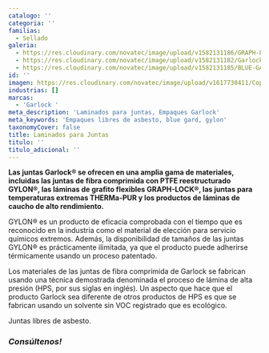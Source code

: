 ```yaml
---
catalogo: ''
categoria: ''
familias:
  - Sellado
galeria:
  - https://res.cloudinary.com/novatec/image/upload/v1582131186/GRAPH-LOCKgroup_tblkcz.png
  - https://res.cloudinary.com/novatec/image/upload/v1582131182/Garlock_700_mb1qri.jpg
  - https://res.cloudinary.com/novatec/image/upload/v1582131185/BLUE-GARD_Family12x9_kml1k5.png
id: ''
imagen: https://res.cloudinary.com/novatec/image/upload/v1617730411/Copia_de_Dise%C3%B1o_sin_t%C3%ADtulo_15_k8z3zo.png
industrias: []
marcas:
  - 'Garlock '
meta_description: 'Laminados para juntas, Empaques Garlock'
meta_keywords: 'Empaques libres de asbesto, blue gard, gylon'
taxonomyCover: false
title: Laminados para Juntas
titulo: ''
titulo_adicional: ''
---
```





**Las juntas Garlock® se ofrecen en una amplia gama de materiales, incluidas las juntas de fibra comprimida con PTFE reestructurado GYLON®, las láminas de grafito flexibles GRAPH-LOCK®, las juntas para temperaturas extremas THERMa-PUR y los productos de láminas de caucho de alto rendimiento.**

GYLON® es un producto de eficacia comprobada con el tiempo que es reconocido en la industria como el material de elección para servicio químicos extremos. Además, la disponibilidad de tamaños de las juntas GYLON® es prácticamente ilimitada, ya que el producto puede adherirse térmicamente usando un proceso patentado.

Los materiales de las juntas de fibra comprimida de Garlock se fabrican usando una técnica demostrada denominada el proceso de lámina de alta presión (HPS, por sus siglas en inglés). Un aspecto que hace que el producto Garlock sea diferente de otros productos de HPS es que se fabrican usando un solvente sin VOC registrado que es ecológico.

Juntas libres de asbesto.

### **_Consúltenos!_**
